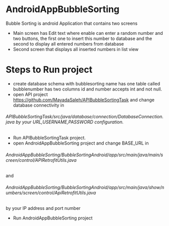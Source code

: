 # AndroidAppBubbleSorting
Bubble Sorting is android Application that contains two screens
* Main screen has Edit text where enable can enter a random number and two buttons, the first one to insert this number to database and the second to display all entered numbers from database
* Second screen that displays all inserted numbers in list view 
# Steps to Run project 
* create database schema with bubblesorting name has one table called bubblenumber has two columns id and number accepts int and not null.
* open API project https://github.com/MayadaSaleh/APIBubbleSortingTask and change database connectivity in 
###### APIBubbleSortingTask/src/java/database/connection/DatabaseConnection.java by your URL,USERNAME,PASSWORD configuration.
* Run APIBubbleSortingTask project.
* open AndroidAppBubbleSorting project and change BASE_URL  in 
###### AndroidAppBubbleSorting/BubbleSortingAndroid/app/src/main/java/main/screen/control/APIRetrofitUtils.java 
and 
###### AndroidAppBubbleSorting/BubbleSortingAndroid/app/src/main/java/show/numbers/screen/control/ApiRetrofitUtils.java 
by your IP address and port number 
* Run AndroidAppBubbleSorting project
